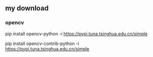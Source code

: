 ## my download

### opencv

pip install opencv-python -i https://pypi.tuna.tsinghua.edu.cn/simple

pip install opencv-contrib-python -i https://pypi.tuna.tsinghua.edu.cn/simple

